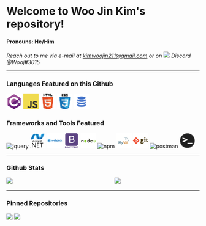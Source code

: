 # Welcome to Woo Jin Kim's repository!

#### Pronouns: He/Him
_Reach out to me via e-mail at <a href="mailto:kimwoojin211@gmail.com">kimwoojin211@gmail.com</a> or on <img width="30" src="https://discord.com/assets/2c21aeda16de354ba5334551a883b481.png"> Discord @Wooj#3015_
<hr>

### Languages Featured on this Github
<div>
  <img alt="C#" src="https://raw.githubusercontent.com/devicons/devicon/master/icons/csharp/csharp-original.svg" width="40" />
  <img alt="JavaScript" width="40px" src="https://raw.githubusercontent.com/github/explore/80688e429a7d4ef2fca1e82350fe8e3517d3494d/topics/javascript/javascript.png" />
  <img alt="HTML5" width="40px" src="https://raw.githubusercontent.com/github/explore/80688e429a7d4ef2fca1e82350fe8e3517d3494d/topics/html/html.png" />
  <img alt="CSS3" width="40px" src="https://raw.githubusercontent.com/github/explore/80688e429a7d4ef2fca1e82350fe8e3517d3494d/topics/css/css.png" />
  <img alt="SQL" width="40px" src="https://raw.githubusercontent.com/github/explore/80688e429a7d4ef2fca1e82350fe8e3517d3494d/topics/sql/sql.png" />
</div>

### Frameworks and Tools Featured
<div>
<img alt="jquery" src="https://raw.githubusercontent.com/DanielAdeyemi/devicon/master/icons/jquery/jquery-original-wordmark.svg" width="40" />
<img src="https://raw.githubusercontent.com/devicons/devicon/master/icons/dot-net/dot-net-original-wordmark.svg" alt="dotnet" width="40" />
<img src="https://raw.githubusercontent.com/devicons/devicon/d00d0969292a6569d45b06d3f350f463a0107b0d/icons/webpack/webpack-original-wordmark.svg" alt="webpack" width="40" />
<img src="https://raw.githubusercontent.com/devicons/devicon/master/icons/bootstrap/bootstrap-plain-wordmark.svg" alt="bootstrap" width="40" height="40" />
<img src="https://raw.githubusercontent.com/devicons/devicon/master/icons/nodejs/nodejs-original-wordmark.svg" alt="nodejs" width="40"/>
<img alt="npm" src="https://raw.githubusercontent.com/DanielAdeyemi/devicon/master/icons/npm/npm-original-wordmark.svg" width="40" />
<img alt="MySQL" width="40px" src="https://raw.githubusercontent.com/github/explore/80688e429a7d4ef2fca1e82350fe8e3517d3494d/topics/mysql/mysql.png" />
<img alt="Git" width="40px" src="https://raw.githubusercontent.com/github/explore/80688e429a7d4ef2fca1e82350fe8e3517d3494d/topics/git/git.png" />
<img src="https://www.vectorlogo.zone/logos/getpostman/getpostman-icon.svg" alt="postman" width="40"/>
<img alt="Terminal" width="40px" src="https://raw.githubusercontent.com/github/explore/80688e429a7d4ef2fca1e82350fe8e3517d3494d/topics/terminal/terminal.png" />
</div>
<hr>

### Github Stats
<div>
<img style="display:inline-block" src="https://github-readme-stats.vercel.app/api//?username=kimwoojin211&show_icons=true&count_private=true&theme=nightowl" width="53%" />
<img style="display:inline-block; float:right" src="https://github-readme-stats.vercel.app/api/top-langs/?username=kimwoojin211&layout=compact&theme=nightowl" width="44%"/>
</div>
<hr>

### Pinned Repositories
  <a href="https://github.com/kimwoojin211/BOTW-RecipeBook"><img style="display:inline-block" src="https://github-readme-stats.vercel.app/api/pin/?username=kimwoojin211&repo=BOTW-RecipeBook&theme=nightowl" /></a>
  <a href="https://github.com/kimwoojin211/portfolio"><img style="display:inline-block" src="https://github-readme-stats.vercel.app/api/pin/?username=kimwoojin211&repo=portfolio&theme=nightowl" /></a>
<!--
**kimwoojin211/kimwoojin211** is a ✨ _special_ ✨ repository because its `README.md` (this file) appears on your GitHub profile.

Here are some ideas to get you started:

- 🔭 I’m currently working on ...
- 🌱 I’m currently learning ...
- 👯 I’m looking to collaborate on ...
- 🤔 I’m looking for help with ...
- 💬 Ask me about ...
- 📫 How to reach me: ...
- 😄 Pronouns: ...
- ⚡ Fun fact: ...
-->
